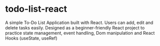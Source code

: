 # todo-list-react
A simple To-Do List Application built with React. Users can add, edit and delete tasks easily. Designed as a beginner-friendly React project to practice state management, event handling, Dom manipulation and React Hooks (useState, useRef)
